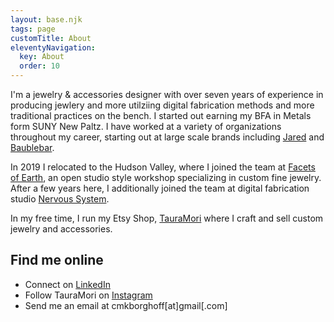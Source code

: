 ```yaml
---
layout: base.njk
tags: page
customTitle: About
eleventyNavigation:
  key: About
  order: 10
---
```


I'm a jewelry & accessories designer with over seven years of experience in producing jewlery and more utilziing digital fabrication methods and more traditional practices on the bench. I started out earning my BFA in Metals form SUNY New Paltz. I have worked at a variety of organizations throughout my career, starting out at large scale brands including [Jared](https://www.jared.com/) and [Baublebar](https://www.baublebar.com/).

In 2019 I relocated to the Hudson Valley, where I joined the team at [Facets of Earth](https://facetsofearth.com/), an open studio style workshop specializing in custom fine jewelry. After a few years here, I additionally joined the team at digital fabrication studio [Nervous System](https://n-e-r-v-o-u-s.com/index.php).

In my free time, I run my Etsy Shop, [TauraMori](https://www.etsy.com/shop/TauraMori) where I craft and sell custom jewelry and accessories.

## Find me online

- Connect on [LinkedIn](https://www.linkedin.com/in/christina-borghoff-2b0182123/)
- Follow TauraMori on [Instagram](https://www.instagram.com/tauramori/)
- Send me an email at cmkborghoff[at]gmail[.com]
